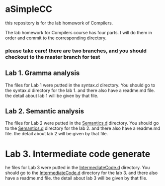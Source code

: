 # aSimpleCC
this repository is for the lab homework of Compilers.

The lab homework for Compilers course has four parts. I will do them in order and commit to the corresponding directory.

### please take care! there are two branches, and you should checkout to the master branch for test

## Lab 1. Gramma analysis

The files for Lab 1 were putted in the syntax.d directory. You should go to the syntax.d directory for the lab 1. and there also have a readme.md file. the detail about lab 1 will be given by that file.

## Lab 2. Semantic analysis

The files for Lab 2 were putted in the [Semantics.d](https://github.com/Yusnows/aSimpleCC/tree/master/Semantics.d) directory. You should go to the [Semantics.d](https://github.com/Yusnows/aSimpleCC/tree/master/Semantics.d) directory for the lab 2. and there also have a readme.md file. the detail about lab 2 will be given by that file.

# Lab 3. Intermediate code generate

he files for Lab 3 were putted in the [IntermediateCode.d](https://github.com/Yusnows/aSimpleCC/tree/master/IntermediateCode.d) directory. You should go to the [IntermediateCode.d](https://github.com/Yusnows/aSimpleCC/tree/master/IntermediateCode.d) directory for the lab 3. and there also have a readme.md file. the detail about lab 3 will be given by that file.
